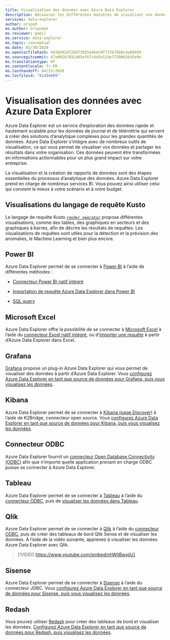 ```yaml
---
title: Visualisation des données avec Azure Data Explorer
description: Découvrez les différentes manières de visualiser vos données Azure Data Explorer.
services: data-explorer
author: orspod
ms.author: orspodek
ms.reviewer: gabil
ms.service: data-explorer
ms.topic: conceptual
ms.date: 01/30/2020
ms.openlocfilehash: 6d3b692d72b673b55e4bdc0f737b74b9c4a669d9
ms.sourcegitcommit: 47a002b7032a05ef67c4e5e12de7720062645e9e
ms.translationtype: HT
ms.contentlocale: fr-FR
ms.lasthandoff: 04/15/2020
ms.locfileid: "81494009"
---
```

# <a name="data-visualization-with-azure-data-explorer"></a>Visualisation des données avec Azure Data Explorer 

Azure Data Explorer est un service d’exploration des données rapide et hautement scalable pour les données de journal et de télémétrie qui servent à créer des solutions d’analytique complexes pour les grandes quantités de données. Azure Data Explorer s’intègre avec de nombreux outils de visualisation, ce qui vous permet de visualiser vos données et partager les résultats dans votre organisation. Ces données peuvent être transformées en informations actionnables pour un plus grand impact sur votre entreprise.

La visualisation et la création de rapports de données sont des étapes essentielles du processus d’analytique des données. Azure Data Explorer prend en charge de nombreux services BI. Vous pouvez ainsi utiliser celui qui convient le mieux à votre scénario et à votre budget.

## <a name="kusto-query-language-visualizations"></a>Visualisations du langage de requête Kusto

Le langage de requête Kusto [`render operator`](kusto/query/renderoperator.md) propose différentes visualisations, comme des tables, des graphiques en secteurs et des graphiques à barres, afin de décrire les résultats de requêtes. Les visualisations de requêtes sont utiles pour la détection et la prévision des anomalies, le Machine Learning et bien plus encore.

## <a name="power-bi"></a>Power BI

Azure Data Explorer permet de se connecter à [Power BI](https://powerbi.microsoft.com) à l’aide de différentes méthodes : 

  * [Connecteur Power BI natif intégré](/azure/data-explorer/power-bi-connector)

  * [Importation de requête Azure Data Explorer dans Power BI](/azure/data-explorer/power-bi-imported-query)
 
  * [SQL query](/azure/data-explorer/power-bi-sql-query)

## <a name="microsoft-excel"></a>Microsoft Excel

Azure Data Explorer offre la possibilité de se connecter à [Microsoft Excel](https://products.office.com/excel) à l’aide du [connecteur Excel natif intégré](excel-connector.md), ou d’[importer une requête](excel-blank-query.md) à partir d’Azure Data Explorer dans Excel.

## <a name="grafana"></a>Grafana

[Grafana](https://grafana.com) propose un plug-in Azure Data Explorer qui vous permet de visualiser des données à partir d’Azure Data Explorer. Vous [configurez Azure Data Explorer en tant que source de données pour Grafana, puis vous visualisez les données](/azure/data-explorer/grafana). 

## <a name="kibana"></a>Kibana

Azure Data Explorer permet de se connecter à [Kibana (page Discover)](https://www.elastic.co/guide/en/kibana/6.8/discover.html) à l’aide de K2Bridge, connecteur open source. Vous [configurez Azure Data Explorer en tant que source de données pour Kibana, puis vous visualisez les données](/azure/data-explorer/k2bridge).

## <a name="odbc-connector"></a>Connecteur ODBC

Azure Data Explorer fournit un [connecteur Open Database Connectivity (ODBC)](connect-odbc.md) afin que n’importe quelle application prenant en charge ODBC puisse se connecter à Azure Data Explorer.

## <a name="tableau"></a>Tableau

Azure Data Explorer permet de se connecter à [Tableau](https://www.tableau.com) à l’aide du [connecteur ODBC](/azure/data-explorer/connect-odbc), puis de [visualiser les données dans Tableau](tableau.md).

## <a name="qlik"></a>Qlik

Azure Data Explorer permet de se connecter à [Qlik](https://www.qlik.com) à l’aide du [connecteur ODBC](/azure/data-explorer/connect-odbc), puis de créer des tableaux de bord Qlik Sense et de visualiser les données. À l’aide de la vidéo suivante, apprenez à visualiser les données Azure Data Explorer avec Qlik. 

> [!VIDEO https://www.youtube.com/embed/nhWIiBwxjjU]  

## <a name="sisense"></a>Sisense

Azure Data Explorer permet de se connecter à [Sisense](https://www.sisense.com) à l’aide du connecteur JDBC. Vous [configurez Azure Data Explorer en tant que source de données pour Sisense, puis vous visualisez les données](/azure/data-explorer/sisense).

## <a name="redash"></a>Redash

Vous pouvez utiliser [Redash](https://redash.io/) pour créer des tableaux de bord et visualiser les données. [Configurez Azure Data Explorer en tant que source de données pour Redash, puis visualisez les données](/azure/data-explorer/redash).